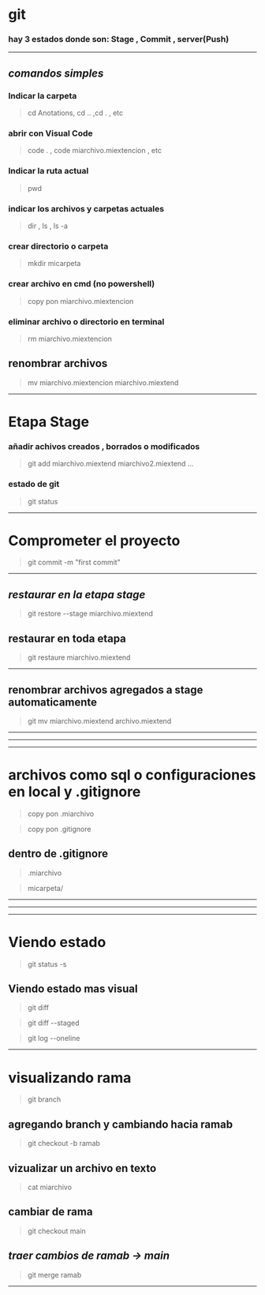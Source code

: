 # **git**
### hay 3 estados donde son: Stage , Commit , server(Push)
---
## *comandos simples*

### Indicar la carpeta
>cd Anotations, cd .. ,cd . , etc

### abrir con Visual Code
>code . , code miarchivo.miextencion , etc

### Indicar la ruta actual
>pwd

### indicar los archivos y carpetas actuales
>dir , ls , ls -a

### crear directorio o carpeta
>mkdir micarpeta

### crear archivo en cmd (no powershell)
>copy pon miarchivo.miextencion

### eliminar archivo o directorio en terminal
>rm miarchivo.miextencion

## renombrar archivos
>mv miarchivo.miextencion miarchivo.miextend

---
# **Etapa Stage**

### añadir achivos creados , borrados o modificados
>git add miarchivo.miextend miarchivo2.miextend ...

### estado de git
>git status
---
# **Comprometer el proyecto**
>git commit -m "first commit"
---
## *restaurar en la etapa stage*
>git restore --stage miarchivo.miextend

## restaurar en toda etapa
>git restaure miarchivo.miextend
---
## renombrar archivos agregados a stage automaticamente
>git mv miarchivo.miextend archivo.miextend

---
---
---
# **archivos como sql o configuraciones en local y .gitignore**
>copy pon .miarchivo

>copy pon .gitignore
## dentro de .gitignore
>.miarchivo

>micarpeta/

---
---
---
# **Viendo estado**
>git status -s

## Viendo estado mas visual
>git diff

>git diff --staged

>git log --oneline

---

# **visualizando rama**
>git branch

## agregando branch y cambiando hacia ramab
>git checkout -b ramab

## vizualizar un archivo en texto
>cat miarchivo

## cambiar de rama
>git checkout main
## *traer cambios de ramab -> main*
>git merge ramab
---


